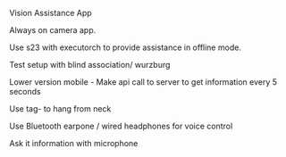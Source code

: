 Vision Assistance App

Always on camera app.

Use s23 with executorch to provide assistance in offline mode.


Test setup with blind association/ wurzburg


Lower version mobile -
Make api call to server to get information every 5 seconds

Use tag- to hang from neck

Use Bluetooth earpone / wired headphones for voice control 

Ask it information  with microphone 
